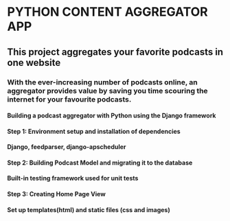 # PYTHON CONTENT AGGREGATOR APP

## This project aggregates your favorite podcasts in one website
### With the ever-increasing number of podcasts online, an aggregator provides value by saving you time scouring the internet for your favourite podcasts.

#### Building a podcast aggregator with Python using the Django framework

#### Step 1: Environment setup and installation of dependencies
####        Django, feedparser, django-apscheduler

#### Step 2: Building Podcast Model and migrating it to the database
####       	Built-in testing framework used for unit tests

#### Step 3: Creating Home Page View
####    	Set up templates(html) and static files (css and images)